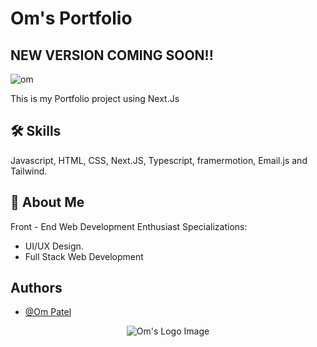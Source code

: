 # Om's Portfolio

## NEW VERSION COMING SOON!!

![om](https://github.com/omunite215/Portfolio/assets/78680563/b999a0c8-9229-44ef-a570-22217a6227d5)

This is my Portfolio project using Next.Js

## 🛠 Skills
Javascript, HTML, CSS, Next.JS, Typescript, framermotion, Email.js and Tailwind.

## 🚀 About Me
Front - End Web Development Enthusiast
Specializations:
- UI/UX Design.
- Full Stack Web Development

## Authors

- [@Om Patel](https://github.com/omunite215)

<p align="center">
  <img src="https://github.com/omunite215/Portfolio/assets/78680563/e321bc88-228d-477c-8878-5366526ed567" alt="Om's Logo Image"/>
</p>
